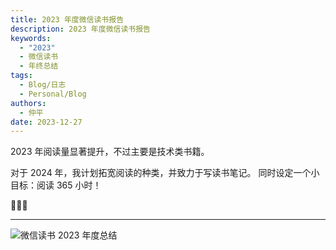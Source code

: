 ```yaml
---
title: 2023 年度微信读书报告
description: 2023 年度微信读书报告
keywords:
  - "2023"
  - 微信读书
  - 年终总结
tags:
  - Blog/日志
  - Personal/Blog
authors:
  - 仲平
date: 2023-12-27
---
```


2023 年阅读量显著提升，不过主要是技术类书籍。

对于 2024 年，我计划拓宽阅读的种类，并致力于写读书笔记。 同时设定一个小目标：阅读 365 小时！

🥸🥸🥸

---

![微信读书 2023 年度总结](https://static.7wate.com/img/2023/12/27/26890d60b8955f4aa7e88a1944876080.jpg)

